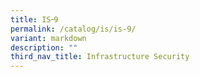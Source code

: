 ```yaml
---
title: IS᠆9
permalink: /catalog/is/is-9/
variant: markdown
description: ""
third_nav_title: Infrastructure Security
---
```

